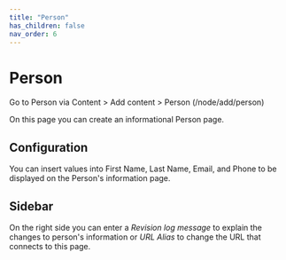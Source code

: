 ```yaml
---
title: "Person"
has_children: false
nav_order: 6
---
```


# Person

Go to Person via Content > Add content > Person (/node/add/person)

On this page you can create an informational Person page.

## Configuration

You can insert values into First Name, Last Name, Email, and Phone to be displayed on the Person's information page.

## Sidebar

On the right side you can enter a *Revision log message* to explain the changes to person's information or *URL Alias* to change the URL that connects to this page.